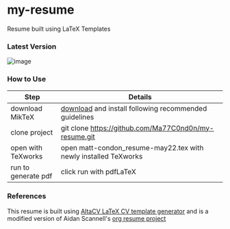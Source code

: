 # my-resume
Resume built using LaTeX Templates


### Latest Version
![image](https://user-images.githubusercontent.com/10655290/169173666-79ba7d82-d7bb-445d-a68f-214ad63a8df2.png)


### How to Use

| Step | Details |
| ---  | ---     |
| download MikTeX | [download](https://miktex.org/download) and install following recommended guidelines |
| clone project | git clone https://github.com/Ma77C0nd0n/my-resume.git |
| open with TeXworks | open matt-condon_resume-may22.tex with newly installed TeXworks  |
| run to generate pdf | click run with pdfLaTeX |

### References

This resume is built using [AltaCV LaTeX CV template generator](https://github.com/liantze/AltaCV) and is a modified version of Aidan Scannell's [org resume project](https://github.com/aidanscannell/my-org-resume) 

